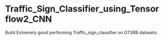 # Traffic_Sign_Classifier_using_Tensorflow2_CNN
Build Extremely good performing Traffic_sign_classifier on GTSRB datasets.

